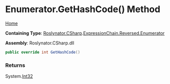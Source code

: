 <a name="_Top"></a>

# Enumerator\.GetHashCode\(\) Method

[Home](../../../../../../README.md#_Top)

**Containing Type**: [Roslynator.CSharp](../../../../README.md#_Top)\.[ExpressionChain.Reversed.Enumerator](../README.md#_Top)

**Assembly**: Roslynator\.CSharp\.dll

```csharp
public override int GetHashCode()
```

### Returns

System\.[Int32](https://docs.microsoft.com/en-us/dotnet/api/system.int32)

